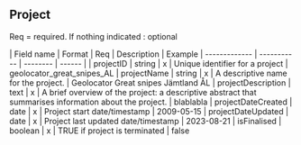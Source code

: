 ## Project

Req = required. If nothing indicated : optional

| Field name | Format | Req | Description | Example 
| ------------- | ----------- | -------- | ------ |
| projectID | string | x | Unique identifier for a project | geolocator_great_snipes_AL
| projectName | string | x | A descriptive name for the project. | Geolocator Great snipes Jämtland ÅL
| projectDescription | text | x | A brief overview of the project: a descriptive abstract that summarises information about the project. | blablabla
| projectDateCreated | date | x | Project start date/timestamp | 2009-05-15
| projectDateUpdated | date | x | Project last updated date/timestamp | 2023-08-21
| isFinalised | boolean | x | TRUE if project is terminated | false
